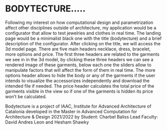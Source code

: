 # BODYTECTURE.....
 
Following my interest on how computational design and parametrization affect other disciplines outside of architecture, my application would be a configurator that allow to test jewelries and clothes in real time. 
The landing page would be a minimalist black one with the title (bodytecture) and a brief description of the configurator. After clicking on the title, we will access the 3d model page. There are five main headers necklace, dress, bracelet, more options and price. The first three headers are related to the garments we see in in the 3d model, by clicking these three headers we can see a rendered image of these garments, below each one the sliders allow to manipulate factors that will affect the form of them in real time. The more options header allows to hide the body or any of the garments if the user intends to visualize the accessorizes independently and download the intended file if needed. The price header calculates the total price of the garments visible in the view so if one of the garments is hidden its price won’t be calculated.

Bodytecture is a project of IAAC, Institute for Advanced Architecture of Catalonia developed in the Master in Advanced Computation for Architecture & Design 2021/2022 by Student: Charbel Baliss
Lead Faculty:  David Andres Leon and Hesham Shawky
